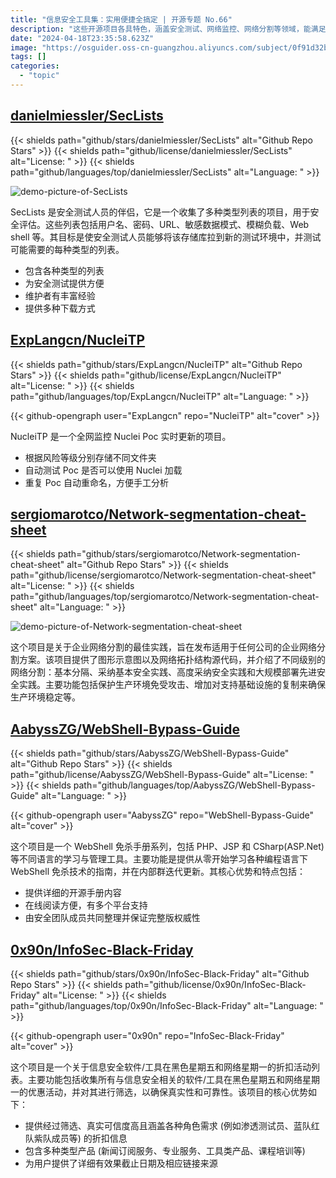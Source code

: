 ```yaml
---
title: "信息安全工具集：实用便捷全搞定 | 开源专题 No.66"
description: "这些开源项目各具特色，涵盖安全测试、网络监控、网络分割等领域，能满足多种需求，提供便捷与实用，快来体验吧！"
date: "2024-04-18T23:35:58.623Z"
image: "https://osguider.oss-cn-guangzhou.aliyuncs.com/subject/0f91d32b32b334f720382149cb93a3f9.png"
tags: []
categories:
  - "topic"
---
```


## [danielmiessler/SecLists](https://github.com/danielmiessler/SecLists)

{{< shields path="github/stars/danielmiessler/SecLists" alt="Github Repo Stars" >}} {{< shields path="github/license/danielmiessler/SecLists" alt="License: " >}} {{< shields path="github/languages/top/danielmiessler/SecLists" alt="Language: " >}}

![demo-picture-of-SecLists](https://picgo-daily.oss-cn-guangzhou.aliyuncs.com/picgo-daily/2024/410960b5c1f73d0efed7a27aadff4fff.png)

SecLists 是安全测试人员的伴侣，它是一个收集了多种类型列表的项目，用于安全评估。这些列表包括用户名、密码、URL、敏感数据模式、模糊负载、Web shell 等。其目标是使安全测试人员能够将该存储库拉到新的测试环境中，并测试可能需要的每种类型的列表。

- 包含各种类型的列表
- 为安全测试提供方便
- 维护者有丰富经验
- 提供多种下载方式
  
## [ExpLangcn/NucleiTP](https://github.com/ExpLangcn/NucleiTP)

{{< shields path="github/stars/ExpLangcn/NucleiTP" alt="Github Repo Stars" >}} {{< shields path="github/license/ExpLangcn/NucleiTP" alt="License: " >}} {{< shields path="github/languages/top/ExpLangcn/NucleiTP" alt="Language: " >}}

{{< github-opengraph user="ExpLangcn" repo="NucleiTP" alt="cover" >}}

NucleiTP 是一个全网监控 Nuclei Poc 实时更新的项目。

- 根据风险等级分别存储不同文件夹
- 自动测试 Poc 是否可以使用 Nuclei 加载
- 重复 Poc 自动重命名，方便手工分析
  
## [sergiomarotco/Network-segmentation-cheat-sheet](https://github.com/sergiomarotco/Network-segmentation-cheat-sheet)

{{< shields path="github/stars/sergiomarotco/Network-segmentation-cheat-sheet" alt="Github Repo Stars" >}} {{< shields path="github/license/sergiomarotco/Network-segmentation-cheat-sheet" alt="License: " >}} {{< shields path="github/languages/top/sergiomarotco/Network-segmentation-cheat-sheet" alt="Language: " >}}

![demo-picture-of-Network-segmentation-cheat-sheet](https://picgo-daily.oss-cn-guangzhou.aliyuncs.com/picgo-daily/2023/16e031bd961599decdd362588fa896b6.png)

这个项目是关于企业网络分割的最佳实践，旨在发布适用于任何公司的企业网络分割方案。该项目提供了图形示意图以及网络拓扑结构源代码，并介绍了不同级别的网络分割：基本分隔、采纳基本安全实践、高度采纳安全实践和大规模部署先进安全实践。主要功能包括保护生产环境免受攻击、增加对支持基础设施的复制来确保生产环境稳定等。
  
## [AabyssZG/WebShell-Bypass-Guide](https://github.com/AabyssZG/WebShell-Bypass-Guide)

{{< shields path="github/stars/AabyssZG/WebShell-Bypass-Guide" alt="Github Repo Stars" >}} {{< shields path="github/license/AabyssZG/WebShell-Bypass-Guide" alt="License: " >}} {{< shields path="github/languages/top/AabyssZG/WebShell-Bypass-Guide" alt="Language: " >}}

{{< github-opengraph user="AabyssZG" repo="WebShell-Bypass-Guide" alt="cover" >}}

这个项目是一个 WebShell 免杀手册系列，包括 PHP、JSP 和 CSharp(ASP.Net) 等不同语言的学习与管理工具。主要功能是提供从零开始学习各种编程语言下 WebShell 免杀技术的指南，并在内部群迭代更新。其核心优势和特点包括：

- 提供详细的开源手册内容
- 在线阅读方便，有多个平台支持
- 由安全团队成员共同整理并保证完整版权威性
  
## [0x90n/InfoSec-Black-Friday](https://github.com/0x90n/InfoSec-Black-Friday)

{{< shields path="github/stars/0x90n/InfoSec-Black-Friday" alt="Github Repo Stars" >}} {{< shields path="github/license/0x90n/InfoSec-Black-Friday" alt="License: " >}} {{< shields path="github/languages/top/0x90n/InfoSec-Black-Friday" alt="Language: " >}}

{{< github-opengraph user="0x90n" repo="InfoSec-Black-Friday" alt="cover" >}}

这个项目是一个关于信息安全软件/工具在黑色星期五和网络星期一的折扣活动列表。主要功能包括收集所有与信息安全相关的软件/工具在黑色星期五和网络星期一的优惠活动，并对其进行筛选，以确保真实性和可靠性。该项目的核心优势如下：

- 提供经过筛选、真实可信度高且涵盖各种角色需求 (例如渗透测试员、蓝队红队紫队成员等) 的折扣信息
- 包含多种类型产品 (新闻订阅服务、专业服务、工具类产品、课程培训等)
- 为用户提供了详细有效果截止日期及相应链接来源
  

